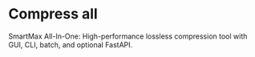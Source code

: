 # Compress all
SmartMax All-In-One: High-performance lossless compression tool with GUI, CLI, batch, and optional FastAPI.
